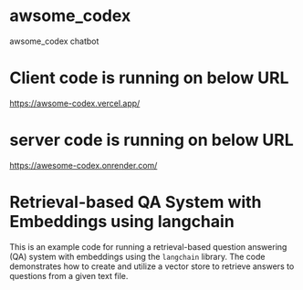 # awsome_codex
awsome_codex chatbot 


# Client code is running on below URL

https://awsome-codex.vercel.app/


# server code is running on below URL

https://awesome-codex.onrender.com/



# Retrieval-based QA System with Embeddings using langchain



This is an example code for running a retrieval-based question answering (QA) system with embeddings using the `langchain` library. The code demonstrates how to create and utilize a vector store to retrieve answers to questions from a given text file.

